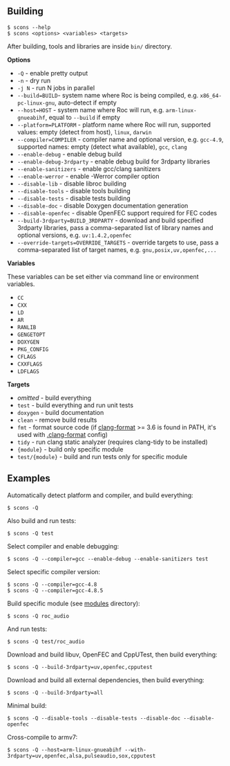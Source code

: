 
Building
--------

    $ scons --help
    $ scons <options> <variables> <targets>

After building, tools and libraries are inside `bin/` directory.

**Options**

* `-Q` - enable pretty output
* `-n` - dry run
* `-j N` - run N jobs in parallel
* `--build=BUILD`- system name where Roc is being compiled, e.g. `x86_64-pc-linux-gnu`, auto-detect if empty
* `--host=HOST` - system name where Roc will run, e.g. `arm-linux-gnueabihf`, equal to `--build` if empty
* `--platform=PLATFORM` - platform name where Roc will run, supported values: empty (detect from host), `linux`, `darwin`
* `--compiler=COMPILER` - compiler name and optional version, e.g. `gcc-4.9`, supported names: empty (detect what available), `gcc`, `clang`
* `--enable-debug` - enable debug build
* `--enable-debug-3rdparty` - enable debug build for 3rdparty libraries
* `--enable-sanitizers` - enable gcc/clang sanitizers
* `--enable-werror` - enable -Werror compiler option
* `--disable-lib` - disable libroc building
* `--disable-tools` - disable tools building
* `--disable-tests` - disable tests building
* `--disable-doc` - disable Doxygen documentation generation
* `--disable-openfec` - disable OpenFEC support required for FEC codes
* `--build-3rdparty=BUILD_3RDPARTY` - download and build specified 3rdparty libraries, pass a comma-separated list of library names and optional versions, e.g. `uv:1.4.2,openfec`
* `--override-targets=OVERRIDE_TARGETS` - override targets to use, pass a comma-separated list of target names, e.g. `gnu,posix,uv,openfec,...`

**Variables**

These variables can be set either via command line or environment variables.
* `CC`
* `CXX`
* `LD`
* `AR`
* `RANLIB`
* `GENGETOPT`
* `DOXYGEN`
* `PKG_CONFIG`
* `CFLAGS`
* `CXXFLAGS`
* `LDFLAGS`

**Targets**

* *omitted* - build everything
* `test` - build everything and run unit tests
* `doxygen` - build documentation
* `clean` - remove build results
* `fmt` - format source code (if [clang-format](http://clang.llvm.org/docs/ClangFormat.html) >= 3.6 is found in PATH, it's used with [.clang-format](.clang-format) config)
* `tidy` - run clang static analyzer (requires clang-tidy to be installed)
* `{module}` - build only specific module
* `test/{module}` - build and run tests only for specific module

Examples
--------

Automatically detect platform and compiler, and build everything:

    $ scons -Q

Also build and run tests:

    $ scons -Q test

Select compiler and enable debugging:

    $ scons -Q --compiler=gcc --enable-debug --enable-sanitizers test

Select specific compiler version:

    $ scons -Q --compiler=gcc-4.8
    $ scons -Q --compiler=gcc-4.8.5

Build specific module (see [modules](src/modules/) directory):

    $ scons -Q roc_audio

And run tests:

    $ scons -Q test/roc_audio

Download and build libuv, OpenFEC and CppUTest, then build everything:

    $ scons -Q --build-3rdparty=uv,openfec,cpputest

Download and build all external dependencies, then build everything:

    $ scons -Q --build-3rdparty=all

Minimal build:

    $ scons -Q --disable-tools --disable-tests --disable-doc --disable-openfec

Cross-compile to armv7:

    $ scons -Q --host=arm-linux-gnueabihf --with-3rdparty=uv,openfec,alsa,pulseaudio,sox,cpputest
